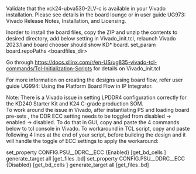 Validate that the xck24-ubva530-2LV-c is available in your Vivado installation.
Please see details in the board lounge or in user guide UG973: Vivado Release Notes, Installation, and Licensing.

Inorder to install the board files,  copy the ZIP and unzip the contents to desired directory, add below setting in Vivado_init.tcl,  relaunch Vivado 2023.1 and board chooser should show KD* board. 
set_param board.repoPaths <boardfiles_dir>

Go through https://docs.xilinx.com/r/en-US/ug835-vivado-tcl-commands/Tcl-Initialization-Scripts for details on Vivado_init.tcl

For more information on creating the designs using board flow, refer user guide UG994: Using the Platform Board Flow in IP Integrator.

Note: There is a Vivado issue in setting LPDDR4 configuration correctly for the KD240 Starter Kit and K24 C-grade production SOM.  
To work around the issue in Vivado, after instantiating PS and loading board pre-sets , the DDR ECC setting needs to be toggled from disabled -> enabled -> disabled. 
To do that in GUI, copy and paste the 4 commands below to tcl console in Vivado. To workaround in TCL script,  copy and paste following 4 lines at the end of your script, before building the design and it will handle the toggle of ECC settings to apply the workaround:

set_property CONFIG.PSU__DDRC__ECC {Enabled} [get_bd_cells <PS instance name>]
generate_target all [get_files  <filename>.bd]
set_property CONFIG.PSU__DDRC__ECC {Disabled} [get_bd_cells <PS instance name>]
generate_target all [get_files  <filename>.bd]




